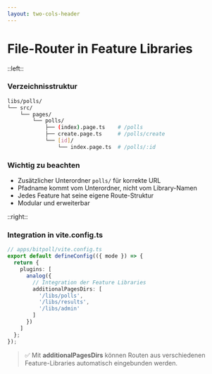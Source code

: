 ```yaml
---
layout: two-cols-header
---
```


# File-Router in Feature Libraries

::left::

### Verzeichnisstruktur

```bash
libs/polls/
└── src/
    └── pages/                
        └── polls/            
            ├── (index).page.ts    # /polls
            ├── create.page.ts     # /polls/create
            └── [id]/
                └── index.page.ts  # /polls/:id
```

### Wichtig zu beachten
- Zusätzlicher Unterordner `polls/` für korrekte URL
- Pfadname kommt vom Unterordner, nicht vom Library-Namen
- Jedes Feature hat seine eigene Route-Struktur
- Modular und erweiterbar

::right::

### Integration in vite.config.ts

```typescript
// apps/bitpoll/vite.config.ts
export default defineConfig(({ mode }) => {
  return {
    plugins: [
      analog({
        // Integration der Feature Libraries
        additionalPagesDirs: [
          '/libs/polls',
          '/libs/results',
          '/libs/admin'
        ]
      })
    ]
  };
});
```

> ✅ Mit **additionalPagesDirs** können Routen aus verschiedenen Feature-Libraries automatisch eingebunden werden.
